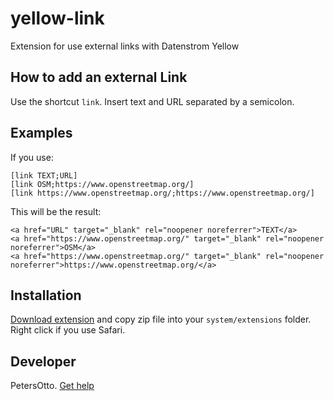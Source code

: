 # yellow-link
Extension for use external links with Datenstrom Yellow

## How to add an external Link

Use the shortcut `link`. Insert text and URL separated by a semicolon. 

## Examples

If you use:

    [link TEXT;URL]
    [link OSM;https://www.openstreetmap.org/]
    [link https://www.openstreetmap.org/;https://www.openstreetmap.org/]
    
This will be the result:
    
    <a href="URL" target="_blank" rel="noopener noreferrer">TEXT</a>
    <a href="https://www.openstreetmap.org/" target="_blank" rel="noopener noreferrer">OSM</a>
    <a href="https://www.openstreetmap.org/" target="_blank" rel="noopener noreferrer">https://www.openstreetmap.org/</a>
  

## Installation

[Download extension](https://github.com/PetersOtto/yellow-link/archive/refs/heads/main.zip) and copy zip file into your `system/extensions` folder. Right click if you use Safari.

## Developer

PetersOtto. [Get help](https://datenstrom.se/yellow/help/)
